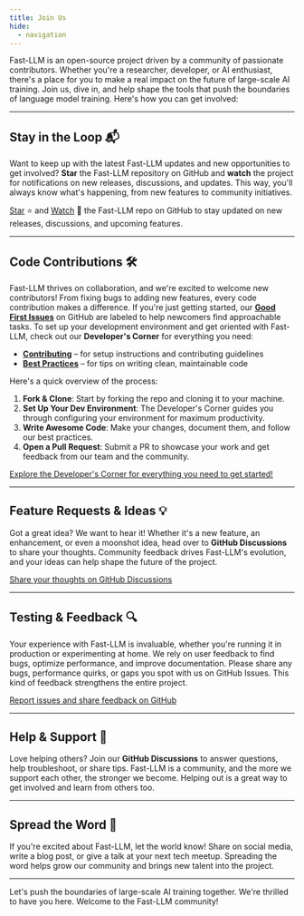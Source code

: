 ```yaml
---
title: Join Us
hide:
  - navigation
---
```


Fast-LLM is an open-source project driven by a community of passionate contributors. Whether you're a researcher, developer, or AI enthusiast, there's a place for you to make a real impact on the future of large-scale AI training. Join us, dive in, and help shape the tools that push the boundaries of language model training. Here's how you can get involved:

---

## Stay in the Loop 📬

Want to keep up with the latest Fast-LLM updates and new opportunities to get involved? **Star** the Fast-LLM repository on GitHub and **watch** the project for notifications on new releases, discussions, and updates. This way, you'll always know what's happening, from new features to community initiatives.

[Star](https://github.com/ServiceNow/Fast-LLM/stargazers) ⭐ and [Watch](https://github.com/ServiceNow/Fast-LLM/subscription) 👀 the Fast-LLM repo on GitHub to stay updated on new releases, discussions, and upcoming features.

---

## Code Contributions 🛠

Fast-LLM thrives on collaboration, and we're excited to welcome new contributors! From fixing bugs to adding new features, every code contribution makes a difference. If you're just getting started, our [**Good First Issues**](https://github.com/ServiceNow/Fast-LLM/issues?q=is%3Aopen+is%3Aissue+label%3A%22good+first+issue%22) on GitHub are labeled to help newcomers find approachable tasks. To set up your development environment and get oriented with Fast-LLM, check out our **Developer's Corner** for everything you need:

- [**Contributing**](developers/contributing) – for setup instructions and contributing guidelines
- [**Best Practices**](developers/best-practices) – for tips on writing clean, maintainable code

Here's a quick overview of the process:

1. **Fork & Clone**: Start by forking the repo and cloning it to your machine.
2. **Set Up Your Dev Environment**: The Developer's Corner guides you through configuring your environment for maximum productivity.
3. **Write Awesome Code**: Make your changes, document them, and follow our best practices.
4. **Open a Pull Request**: Submit a PR to showcase your work and get feedback from our team and the community.

[Explore the Developer's Corner for everything you need to get started!](developers)

---

## Feature Requests & Ideas 💡

Got a great idea? We want to hear it! Whether it's a new feature, an enhancement, or even a moonshot idea, head over to **GitHub Discussions** to share your thoughts. Community feedback drives Fast-LLM's evolution, and your ideas can help shape the future of the project.

[Share your thoughts on GitHub Discussions](https://github.com/ServiceNow/Fast-LLM/discussions)

---

## Testing & Feedback 🔍

Your experience with Fast-LLM is invaluable, whether you're running it in production or experimenting at home. We rely on user feedback to find bugs, optimize performance, and improve documentation. Please share any bugs, performance quirks, or gaps you spot with us on GitHub Issues. This kind of feedback strengthens the entire project.

[Report issues and share feedback on GitHub](https://github.com/ServiceNow/Fast-LLM/issues)

---

## Help & Support 🤝

Love helping others? Join our **GitHub Discussions** to answer questions, help troubleshoot, or share tips. Fast-LLM is a community, and the more we support each other, the stronger we become. Helping out is a great way to get involved and learn from others too.

---

## Spread the Word 📣

If you're excited about Fast-LLM, let the world know! Share on social media, write a blog post, or give a talk at your next tech meetup. Spreading the word helps grow our community and brings new talent into the project.

---

Let's push the boundaries of large-scale AI training together. We're thrilled to have you here. Welcome to the Fast-LLM community!
